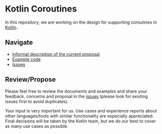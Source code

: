 # Kotlin Coroutines

In this repository, we are working on the design for supporting coroutines in [Kotlin](https://kotlinlang.org).

## Navigate

* [Informal description of the current proposal](kotlin-coroutines-informal.md)
* [Example code](examples)
* [Issues](https://github.com/JetBrains/kotlin-coroutines/issues)

## Review/Propose

Please feel free to review the documents and examples and share your feedback, concerns and proposal in the [issues](https://github.com/JetBrains/kotlin-coroutines/issues) (please look for existing issues first to avoid duplicates).

Your input is very important for us. Use cases and experience reports about other languages/tools with similar functionality are especially appreciated. Final decisions will be taken by the Kotlin team, but we do our best to cover as many use cases as possible.
